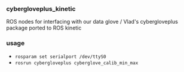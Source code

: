 ### cybergloveplus_kinetic
ROS nodes for interfacing with our data glove / Vlad's cybergloveplus package ported to ROS kinetic

### usage
- `rosparam set serialport /dev/ttyS0`
- `rosrun cybergloveplus cyberglove_calib_min_max`